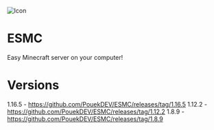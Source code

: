![Icon](https://pouekdev.github.io/imagedatabase/ESMCicon.png)
# ESMC
Easy Minecraft server on your computer!
# Versions
1.16.5 - https://github.com/PouekDEV/ESMC/releases/tag/1.16.5
1.12.2 - https://github.com/PouekDEV/ESMC/releases/tag/1.12.2
1.8.9 - https://github.com/PouekDEV/ESMC/releases/tag/1.8.9
